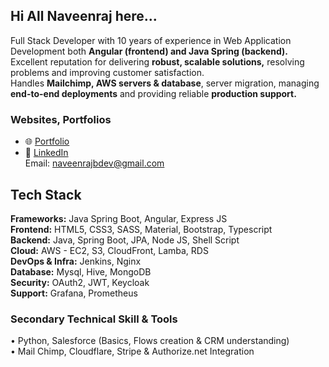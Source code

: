 ## Hi All Naveenraj here...

Full Stack Developer with 10 years of experience in Web Application Development both **Angular (frontend) and Java Spring (backend).** Excellent reputation for delivering **robust, scalable solutions,**
resolving problems and improving customer satisfaction.  
Handles **Mailchimp, AWS servers & database**, server migration, managing **end-to-end deployments** and providing reliable **production support.**


### Websites, Portfolios
- 🌐 [Portfolio](https://naveenraj93.github.io)  
- 💼 [LinkedIn](https://www.linkedin.com/in/naveenraj-balasubramanian-470342128/)  
Email: naveenrajbdev@gmail.com

## Tech Stack
**Frameworks:** Java Spring Boot, Angular, Express JS  
**Frontend:** HTML5, CSS3, SASS, Material, Bootstrap, Typescript  
**Backend:** Java, Spring Boot, JPA, Node JS, Shell Script  
**Cloud:** AWS - EC2, S3, CloudFront, Lamba, RDS  
**DevOps & Infra:** Jenkins, Nginx  
**Database:** Mysql, Hive, MongoDB  
**Security:** OAuth2, JWT, Keycloak  
**Support:** Grafana, Prometheus  

### Secondary Technical Skill & Tools
• Python, Salesforce (Basics, Flows creation & CRM understanding)  
• Mail Chimp, Cloudflare, Stripe & Authorize.net Integration  

<!--
**naveenraj93/naveenraj93** is a ✨ _special_ ✨ repository because its `README.md` (this file) appears on your GitHub profile.

Here are some ideas to get you started:

- 🔭 I’m currently working on ...
- 🌱 I’m currently learning ...
- 👯 I’m looking to collaborate on ...
- 🤔 I’m looking for help with ...
- 💬 Ask me about ...
- 📫 How to reach me: ...
- 😄 Pronouns: ...
- ⚡ Fun fact: ...
-->
